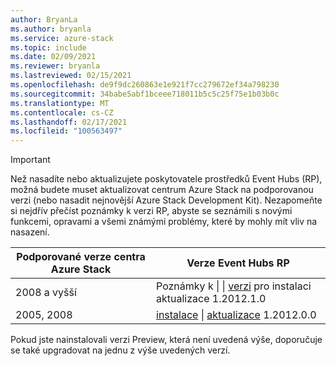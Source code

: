 ```yaml
---
author: BryanLa
ms.author: bryanla
ms.service: azure-stack
ms.topic: include
ms.date: 02/09/2021
ms.reviewer: bryanla
ms.lastreviewed: 02/15/2021
ms.openlocfilehash: de9f9dc260863e1e921f7cc279672ef34a798230
ms.sourcegitcommit: 34babe5abf1bceee718011b5c5c25f75e1b03b0c
ms.translationtype: MT
ms.contentlocale: cs-CZ
ms.lasthandoff: 02/17/2021
ms.locfileid: "100563497"
---
```

<!-- TODO - For each release: add AzS Hub build number, Event Hubs RP version number, & corresponding Event Hubs release notes text/link -->
> [!IMPORTANT]
> Než nasadíte nebo aktualizujete poskytovatele prostředků Event Hubs (RP), možná budete muset aktualizovat centrum Azure Stack na podporovanou verzi (nebo nasadit nejnovější Azure Stack Development Kit). Nezapomeňte si nejdřív přečíst poznámky k verzi RP, abyste se seznámili s novými funkcemi, opravami a všemi známými problémy, které by mohly mít vliv na nasazení.
>
> | Podporované verze centra Azure Stack | Verze Event Hubs RP |
> |-----|---|
> | 2008 a vyšší | Poznámky [](../operator/event-hubs-rp-install.md) k \| [](../operator/resource-provider-apply-updates.md) \| [verzi](../operator/event-hubs-rp-release-1-2012-10.md) pro instalaci aktualizace 1.2012.1.0 |
> | 2005, 2008 | [instalace](../operator/event-hubs-rp-install.md) \| [aktualizace](../operator/resource-provider-apply-updates.md) 1.2012.0.0 |
> 
> Pokud jste nainstalovali verzi Preview, která není uvedená výše, doporučuje se také upgradovat na jednu z výše uvedených verzí.
